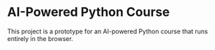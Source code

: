 # AI-Powered Python Course

This project is a prototype for an AI-powered Python course that runs entirely in the browser.
